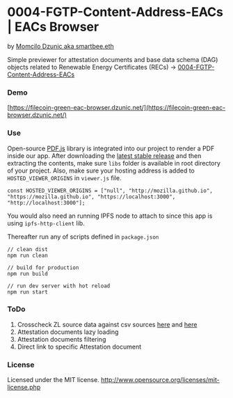 # 0004-FGTP-Content-Address-EACs | EACs Browser
by [Momcilo Dzunic aka smartbee.eth](https://twitter.com/mdzunic)

Simple previewer for attestation documents and base data schema (DAG) objects related to Renewable Energy Certificates (RECs) -> [0004-FGTP-Content-Address-EACs](https://github.com/protocol/FilecoinGreen-tools/blob/main/0004-FGTP-Content-Address-EACs.md)

### Demo

[https://filecoin-green-eac-browser.dzunic.net/](https://filecoin-green-eac-browser.dzunic.net/)

### Use

Open-source [PDF.js](https://mozilla.github.io/pdf.js/) library is integrated into our project to render a PDF inside our app. After downloading the [latest stable release](https://mozilla.github.io/pdf.js/getting_started/#download) and then extracting the contents,
make sure `libs` folder is available in root directory of your project. Also, make sure your hosting address is added to `HOSTED_VIEWER_ORIGINS` in `viewer.js` file.

    const HOSTED_VIEWER_ORIGINS = ["null", "http://mozilla.github.io", "https://mozilla.github.io", "https://localhost:3000", "http://localhost:3000"];

You would also need an running IPFS node to attach to since this app is using `ipfs-http-client` lib.

Thereafter run any of scripts defined in `package.json`

    // clean dist
    npm run clean

    // build for production
    npm run build

    // run dev server with hot reload
    npm run start

### ToDo

1. Crosscheck ZL source data against csv sources [here](https://github.com/redransil/filecoin-renewables-purchases/tree/main/20210831_delivery) and [here](https://github.com/redransil/filecoin-renewables-purchases/tree/main/20211231_3D_delivery)
2. Attestation documents lazy loading
3. Attestation documents filtering
4. Direct link to specific Attestation document

### License
Licensed under the MIT license.
http://www.opensource.org/licenses/mit-license.php

